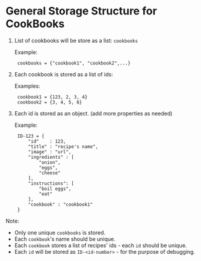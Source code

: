 # General Storage Structure for CookBooks

1. List of cookbooks will be store as a list: `cookbooks`

    Example:
    
        cookbooks = {"cookbook1", "cookbook2",...}

2. Each cookbook is stored as a list of ids: 

    Examples:
     
        cookbook1 = {123, 2, 3, 4}
        cookbook2 = {3, 4, 5, 6}

3. Each id is stored as an object. (add more properties as needed)

    Example:

        ID-123 = {
            "id"    : 123,
            "title" : "recipe's name", 
            "image" : "url",
            "ingredients" : [
                "onion",
                "eggs",
                "cheese"
            ],
            "instructions": [
                "boil eggs",
                "eat"
            ],
            "cookbook" : "cookbook1"
        }

Note:

- Only one unique `cookbooks` is stored.
- Each `cookbook`'s name should be unique.
- Each `cookbook` stores a list of recipes' ids - each `id` should be unique.
- Each `id` will be stored as `ID-<id-number>` - for the purpose of debugging.
